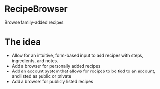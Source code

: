 # RecipeBrowser
Browse family-added recipes


# The idea
* Allow for an intuitive, form-based input to add recipes with steps, ingredients, and notes.
* Add a browser for personally added recipes
* Add an account system that allows for recipes to be tied to an account, and listed as public or private
* Add a browser for publicly listed recipes
